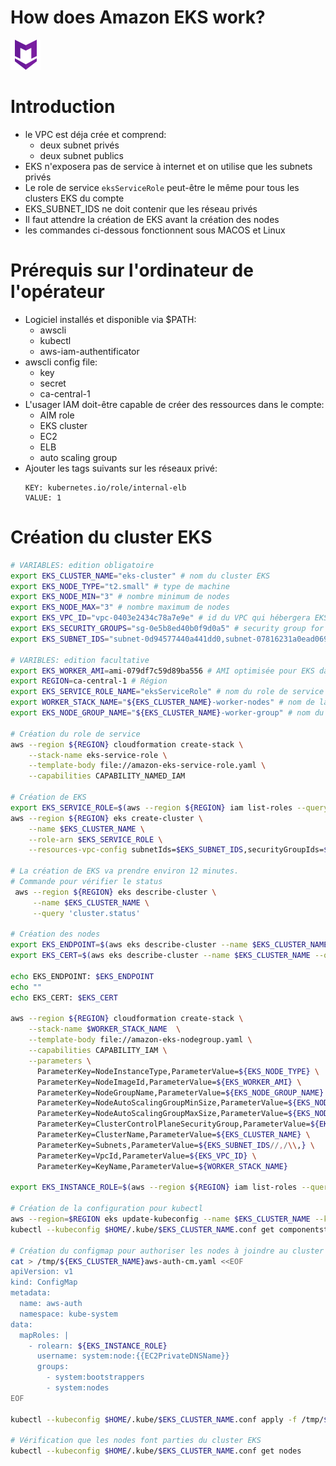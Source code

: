 # How does Amazon EKS work?

![EKS](https://github.com/adam-p/markdown-here/raw/master/src/common/images/icon48.png "Logo Title Text 1")
# Introduction
* le VPC est déja crée et comprend:
  * deux subnet privés
  * deux subnet publics
* EKS n'exposera pas de service à internet et on utilise que les subnets privés
* Le role de service `eksServiceRole` peut-être le même pour tous les clusters EKS du compte
* EKS_SUBNET_IDS ne doit contenir que les réseau privés
* Il faut attendre la création de EKS avant la création des nodes
* les commandes ci-dessous fonctionnent sous MACOS et Linux

# Prérequis sur l'ordinateur de l'opérateur 
* Logiciel installés et disponible via $PATH:
  * awscli
  * kubectl
  * aws-iam-authentificator
* awscli config file:
  * key
  * secret
  * ca-central-1
* L'usager IAM doit-être capable de créer des ressources dans le compte:
  * AIM role
  * EKS cluster
  * EC2
  * ELB
  * auto scaling group
* Ajouter les tags suivants sur les réseaux privé:
  ```
  KEY: kubernetes.io/role/internal-elb
  VALUE: 1 
  ```

# Création du cluster EKS
```sh
# VARIABLES: edition obligatoire
export EKS_CLUSTER_NAME="eks-cluster" # nom du cluster EKS 
export EKS_NODE_TYPE="t2.small" # type de machine 
export EKS_NODE_MIN="3" # nombre minimum de nodes
export EKS_NODE_MAX="3" # nombre maximum de nodes
export EKS_VPC_ID="vpc-0403e2434c78a7e9e" # id du VPC qui hébergera EKS https://ca-central-1.console.aws.amazon.com/vpc/home?region=ca-central-1#vpcs:sort=VpcId
export EKS_SECURITY_GROUPS="sg-0e5b8ed40b0f9d0a5" # security group for EKS Control Plane
export EKS_SUBNET_IDS="subnet-0d94577440a441dd0,subnet-07816231a0ead0694" # Private Subnet only https://ca-central-1.console.aws.amazon.com/vpc/home?region=ca-central-1#subnets:sort=SubnetId

# VARIBLES: edition facultative
export EKS_WORKER_AMI=ami-079df7c59d89ba556 # AMI optimisée pour EKS dans la region ca-central-1
export REGION=ca-central-1 # Région 
export EKS_SERVICE_ROLE_NAME="eksServiceRole" # nom du role de service EKS
export WORKER_STACK_NAME="${EKS_CLUSTER_NAME}-worker-nodes" # nom de la stack pour la création des nodes
export EKS_NODE_GROUP_NAME="${EKS_CLUSTER_NAME}-worker-group" # nom du nodegroup

# Création du role de service
aws --region ${REGION} cloudformation create-stack \
    --stack-name eks-service-role \
    --template-body file://amazon-eks-service-role.yaml \
    --capabilities CAPABILITY_NAMED_IAM

# Création de EKS
export EKS_SERVICE_ROLE=$(aws --region ${REGION} iam list-roles --query 'Roles[?contains(RoleName, `eksService`) ].Arn' --out text) # On va chercher l'ARN du role de EKS
aws --region ${REGION} eks create-cluster \
    --name $EKS_CLUSTER_NAME \
    --role-arn $EKS_SERVICE_ROLE \
    --resources-vpc-config subnetIds=$EKS_SUBNET_IDS,securityGroupIds=$EKS_SECURITY_GROUPS

# La création de EKS va prendre environ 12 minutes.
# Commande pour vérifier le status
 aws --region ${REGION} eks describe-cluster \
     --name $EKS_CLUSTER_NAME \
     --query 'cluster.status'

# Création des nodes
export EKS_ENDPOINT=$(aws eks describe-cluster --name $EKS_CLUSTER_NAME --query cluster.endpoint)
export EKS_CERT=$(aws eks describe-cluster --name $EKS_CLUSTER_NAME --query cluster.certificateAuthority.data)

echo EKS_ENDPOINT: $EKS_ENDPOINT
echo ""
echo EKS_CERT: $EKS_CERT

aws --region ${REGION} cloudformation create-stack \
    --stack-name $WORKER_STACK_NAME  \
    --template-body file://amazon-eks-nodegroup.yaml \
    --capabilities CAPABILITY_IAM \
    --parameters \
      ParameterKey=NodeInstanceType,ParameterValue=${EKS_NODE_TYPE} \
      ParameterKey=NodeImageId,ParameterValue=${EKS_WORKER_AMI} \
      ParameterKey=NodeGroupName,ParameterValue=${EKS_NODE_GROUP_NAME} \
      ParameterKey=NodeAutoScalingGroupMinSize,ParameterValue=${EKS_NODE_MIN} \
      ParameterKey=NodeAutoScalingGroupMaxSize,ParameterValue=${EKS_NODE_MAX} \
      ParameterKey=ClusterControlPlaneSecurityGroup,ParameterValue=${EKS_SECURITY_GROUPS} \
      ParameterKey=ClusterName,ParameterValue=${EKS_CLUSTER_NAME} \
      ParameterKey=Subnets,ParameterValue=${EKS_SUBNET_IDS//,/\\,} \
      ParameterKey=VpcId,ParameterValue=${EKS_VPC_ID} \
      ParameterKey=KeyName,ParameterValue=${WORKER_STACK_NAME}

export EKS_INSTANCE_ROLE=$(aws --region ${REGION} iam list-roles --query 'Roles[?contains(RoleName, `'${EKS_CLUSTER_NAME}'-worker-nodes`) ].Arn' --out text) # on va chercher l'ARN du roles des nodes

# Création de la configuration pour kubectl
aws --region=$REGION eks update-kubeconfig --name $EKS_CLUSTER_NAME --kubeconfig $HOME/.kube/$EKS_CLUSTER_NAME.conf
kubectl --kubeconfig $HOME/.kube/$EKS_CLUSTER_NAME.conf get componentstatus  # test la connectivité et le control plane

# Création du configmap pour authoriser les nodes à joindre au cluster EKS
cat > /tmp/${EKS_CLUSTER_NAME}aws-auth-cm.yaml <<EOF
apiVersion: v1
kind: ConfigMap
metadata:
  name: aws-auth
  namespace: kube-system
data:
  mapRoles: |
    - rolearn: ${EKS_INSTANCE_ROLE}
      username: system:node:{{EC2PrivateDNSName}}
      groups:
        - system:bootstrappers
        - system:nodes
EOF

kubectl --kubeconfig $HOME/.kube/$EKS_CLUSTER_NAME.conf apply -f /tmp/${EKS_CLUSTER_NAME}aws-auth-cm.yaml

# Vérification que les nodes font parties du cluster EKS
kubectl --kubeconfig $HOME/.kube/$EKS_CLUSTER_NAME.conf get nodes


```